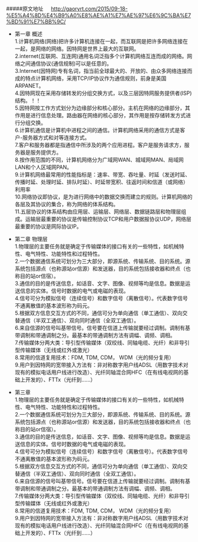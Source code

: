 #####原文地址&emsp;&ensp;http://gaoryrt.com/2015/09-18-%E5%A4%8D%E4%B9%A0%E8%AE%A1%E7%AE%97%E6%9C%BA%E7%BD%91%E7%BB%9C/
 * 第一章 概述   
 1.计算机网络(网络)把许多计算机连接在一起，而互联网是把许多网络连接在一起，是网络的网络。因特网是世界上最大的互联网。   
 2.internet(互联网、互连网)通用名词泛指多个计算机网络互连而成的网络。网络之间通信协议(通信规制)可以是任意的。   
 3.Internet(因特网)专有名词，指当前全球最大的、开放的、由众多网络连接而成的特点计算机网络，采用TCP/IP协议作为通信规则，前身是美国ARPANET。   
 4.因特网现在采用存储转发的分组交换方式，以及三层因特网服务提供者(ISP)结构。！！     
 5.因特网按工作方式划分为边缘部分和核心部分。主机在网络的边缘部分，其作用是进行信息处理。路由器在网络的核心部分，其作用是按存储转发方式进行分组交换。     
 6.计算机通信是计算机中进程之间的通信。计算机网络采用的通信方式是客户-服务器方式和对等连接方式。    
 7.客户和服务器都是指通信中所涉及的两个应用进程。客户是服务请求方，服务器是服务提供方。    
 8.按作用范围的不同，计算机网络分为广域网WAN、城域网MAN、局域网LAN和个人区域网PAN。   
 9.计算机网络最常用的性能指标是：速率、带宽、吞吐量、时延（发送时延、传播时延、处理时延、排队时延）、时延带宽积、往返时间和信道（或网络）利用率    
 10.网络协议即协议，是为进行网络中的数据交换而建立的规则。计算机网络的各层及其协议的集合，称为网络的体系结构。    
 11.五层协议的体系结构由应用层、运输层、网络层、数据链路层和物理层组成。运输层最重要的协议是传输控制协议TCP和用户数据报协议UDP，网络层最重要的协议是网际协议IP。   
      
 * 第二章 物理层         
 1.物理层的主要任务就是确定于传输媒体的接口有关的一些特性，如机械特性、电气特性、功能特性和过程特性。   
 2.一个数据通信系统可划分为三大部分，即源系统、传输系统、目的系统。源系统包括源点（也称源站or信源）和发送器，目的系统包括接收器和终点（也称目的站or信宿）。   
 3.通信的目的是传送信息，如话音、文字、图像、视频等均是信息。数据是运送信息的实体。信号时数据的电气或电磁的表现。   
 4.信号可分为模拟信号（连续信号）和数字信号（离散信号）。代表数字信号不通离散值的基本波形称为码元。   
 5.根据双方信息交互方式的不同，通信可分为单向通信（单工通信）、双向交替通信（半双工通信）、双向同时通信（全双工通信）。   
 6.来自信源的信号叫基带信号。信号要在信道上传输就要经过调制。调制有基带调制和带通调制之分。最基本的带通调制方法有调幅、调频、调相。   
 7.传输媒体分两大类：导引型传输媒体（双绞线、同轴电缆、光纤）和非导引型传输媒体（无线或红外或激光）   
 8.常用的信道复用技术：FDM, TDM, CDM， WDM（光的频分复用）   
 9.用户到因特网的宽带接入方法有：非对称数字用户线ADSL（用数字技术对现有的模拟电话用户线进行改造）、光纤同轴混合网HFC（在有线电视网的基础上开发的）、FTTx（光纤到……）   
 
 * 第三章  
  1.物理层的主要任务就是确定于传输媒体的接口有关的一些特性，如机械特性、电气特性、功能特性和过程特性。   
  2.一个数据通信系统可划分为三大部分，即源系统、传输系统、目的系统。源系统包括源点（也称源站or信源）和发送器，目的系统包括接收器和终点（也称目的站or信宿）。   
  3.通信的目的是传送信息，如话音、文字、图像、视频等均是信息。数据是运送信息的实体。信号时数据的电气或电磁的表现。   
  4.信号可分为模拟信号（连续信号）和数字信号（离散信号）。代表数字信号不通离散值的基本波形称为码元。   
  5.根据双方信息交互方式的不同，通信可分为单向通信（单工通信）、双向交替通信（半双工通信）、双向同时通信（全双工通信）。   
  6.来自信源的信号叫基带信号。信号要在信道上传输就要经过调制。调制有基带调制和带通调制之分。最基本的带通调制方法有调幅、调频、调相。   
  7.传输媒体分两大类：导引型传输媒体（双绞线、同轴电缆、光纤）和非导引型传输媒体（无线或红外或激光）   
  8.常用的信道复用技术：FDM, TDM, CDM， WDM（光的频分复用）   
  9.用户到因特网的宽带接入方法有：非对称数字用户线ADSL（用数字技术对现有的模拟电话用户线进行改造）、光纤同轴混合网HFC（在有线电视网的基础上开发的）、FTTx（光纤到……） 
 
 
 